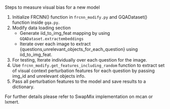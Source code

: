 Steps to measure visual bias for a new model

1. Initialize FRCNN() function in <code>frcnn_modify.py</code> and GQADataset() function inside <code>gqa.py</code>.
2. Modify data loading section 
    - Generate iid_to_img_feat mapping by using <code>GQADataset.extractembeddings</code>
    - Iterate over each image to extract {questions,unrelevant_objects_for_each_question} using iid_to_img_feat.
3. For testing, Iterate individually over each question for the image.
4. Use <code>frcnn_modify.get_features_including_random</code> function to extract set of visual context perturbation features for each question by passing img_id and unrelevant objects info.
5. Pass all perturbation features to the model and save results to a dictionary.


For further details please refer to SwapMix implementation on mcan or lxmert.
